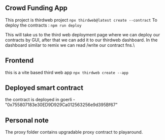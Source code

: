 ## Crowd Funding App

This project is thirdweb project `npx thirdweb@latest create --contract`
To deploy the contracts : `npm run deploy`

This will take us to the third web deployment page where we can deploy our contracts by GUI, after that we can add it to our thirdweb dashboard.
In the dashboard similar to remix we can read /write our contract fns.\

## Frontend

this is a vite based third web app `npx thirdweb create --app`

## Deployed smart contract

the contract is deployed in goerli - "0x755807183e30ED9D929Ca012563256e9d395Bf67"

## Personal note

The proxy folder contains upgradable proxy contract to playaround.

